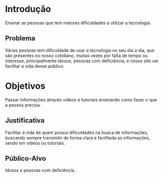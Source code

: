 # Introdução

Ensinar as pessoas que tem maiores dificuldades a utilizar a tecnologia.

## Problema
Várias pessoas tem dificuldade de usar a tecnologia no seu dia a dia, que são presentes no nosso cotidiano, muitas vezes por falta de tempo ou interesse, principalmente idosos, pessoas com deficiência, e nosso site vai facilitar a vida desse público.

# Objetivos

Passar informações através vídeos e tutoriais ensinando como fazer o que a pessoa precisa.

## Justificativa

Facilitar a vida de quem possui dificuldades na busca de informações, buscando sempre transmitir de forma clara e facilitada as informações, sendo em vídeos ou tutoriais.

## Público-Alvo

Idosos e pessoas com deficiência.
